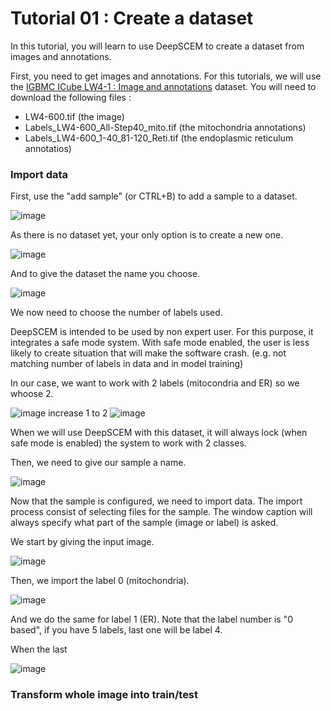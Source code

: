 # Tutorial 01 : Create a dataset

In this tutorial, you will learn to use DeepSCEM to create a dataset from images
and annotations.

First, you need to get images and annotations. For this tutorials, we will use
the 
[IGBMC ICube LW4-1 : Image and annotations](https://zenodo.org/records/8344292)
dataset.
You will need to download the following files :
* LW4-600.tif (the image)
* Labels_LW4-600_All-Step40_mito.tif (the mitochondria annotations)
* Labels_LW4-600_1-40_81-120_Reti.tif (the endoplasmic reticulum annotatios)

### Import data

First, use the "add sample" (or CTRL+B) to add a sample to a dataset.

![image](https://github.com/user-attachments/assets/d5eedb33-b53b-483e-a7fa-734c82dec7e5)

As there is no dataset yet, your only option is to create a new one.

![image](https://github.com/user-attachments/assets/9c49268e-9339-47aa-9d54-06d54600c532)

And to give the dataset the name you choose.

![image](https://github.com/user-attachments/assets/555031df-e092-4e6b-abc2-e3f7b3a92157)

We now need to choose the number of labels used.

DeepSCEM is intended to be used by non expert user.
For this purpose, it integrates a safe mode system.
With safe mode enabled, the user is less likely to create situation that will make the software crash.
(e.g. not matching number of labels in data and in model training)

In our case, we want to work with 2 labels (mitocondria and ER) so we whoose 2.

![image](https://github.com/user-attachments/assets/185f2e6c-7f4c-4a73-93d6-219b91249bc2)
increase 1 to 2
![image](https://github.com/user-attachments/assets/12426580-3df8-4c8c-8991-b0819a0a2780)

When we will use DeepSCEM with this dataset, it will always lock (when safe mode is enabled) the system to work with 2 classes.

Then, we need to give our sample a name.

![image](https://github.com/user-attachments/assets/a221b849-ac48-4d5b-b99c-4b7c1860abfe)

Now that the sample is configured, we need to import data.
The import process consist of selecting files for the sample.
The window caption will always specify what part of the sample (image or label) is asked.

We start by giving the input image.

![image](https://github.com/user-attachments/assets/1e76c10d-999c-4e20-a54d-be4100b1a822)

Then, we import the label 0 (mitochondria).

![image](https://github.com/user-attachments/assets/5b69f488-430c-4881-9d5f-08aec95f7725)

And we do the same for label 1 (ER).
Note that the label number is "0 based", if you have 5 labels, last one will be label 4.

When the last 

![image](https://github.com/user-attachments/assets/87317433-27c5-417c-9107-56e086707e93)


### Transform whole image into train/test
